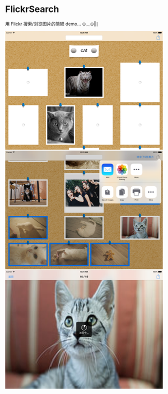 # FlickrSearch

用 Flickr 搜索/浏览图片的简陋 demo... ⊙﹏⊙‖∣

![](Screenshot/1%402x.png)
![](Screenshot/2%402x.png)
![](Screenshot/3%402x.png)
